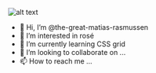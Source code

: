 
![alt text](https://www.google.com/url?sa=i&url=https%3A%2F%2Fwww.gameskinny.com%2F38h2z%2Fparappa-the-rapper-really-didnt-need-that-ps4-remaster&psig=AOvVaw3tifJvYWrM1wWeBkCvuLEs&ust=1618060256882000&source=images&cd=vfe&ved=0CAIQjRxqFwoTCOCKxKie8e8CFQAAAAAdAAAAABAJ "Logo Title Text 1")

- 👋 Hi, I’m @the-great-matias-rasmussen
- 👀 I’m interested in rosé
- 🌱 I’m currently learning CSS grid
- 💞️ I’m looking to collaborate on ...
- 📫 How to reach me ...

<!---
the-great-matias-rasmussen/the-great-matias-rasmussen is a ✨ special ✨ repository because its `README.md` (this file) appears on your GitHub profile.
You can click the Preview link to take a look at your changes.
--->
